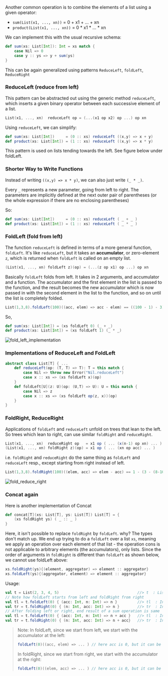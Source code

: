 Another common operation is to combine the elements of a list using a given operator: 
* `sum(List(x1, ..., xn))` = 0 + x1 + ... + xn
* `product(List(x1, ..., xn))` = 0 * x1 * ... * xn

We can implement this with the usual recursive schema:
```scala
def sum(xs: List[Int]): Int = xs match {
	case Nil => 0
	case y :: ys => y + sum(ys)
}
```
This can be again generalized using patterns `ReduceLeft`, `foldLeft`, `ReduceRight`

### ReduceLeft (reduce from left)

This pattern can be abstracted out using the generic method `reduceLeft`, which inserts a given binary operator between each successive element of a list.
```scala
List(x1, ..., xn)  reduceLeft op = (...(x1 op x2) op ...) op xn
```
Using `reduceLeft`, we can simplify:

```scala
def sum(xs: List[Int])     = (0 :: xs) reduceLeft ((x,y) => x + y)
def product(xs: List[Int]) = (1 :: xs) reduceLeft ((x,y) => x * y)
```
This pattern is used on lists tending towards the left. See figure below under foldLeft.
### Shorter Way to Write Functions

Instead of writing `((x,y) => x * y)`, we can also just write `(_ * _)`.

Every `_` represents a new parameter, going from left to right. The parameters are implicitly defined at the next outer pair of parentheses (or the whole expression if there are no enclosing parentheses)

So:
```scala
def sum(xs: List[Int])     = (0 :: xs) reduceLeft ( _ + _ )
def product(xs: List[Int]) = (1 :: xs) reduceLeft ( _ * _ )
```

### FoldLeft (fold from left)

The function `reduceLeft` is defined in terms of a more general function, `foldLeft`. It's like `reduceLeft`, but it takes an **accumulator**, or zero-element `z`, which is returned when `foldLeft` is called on an empty list.

```scala
(List(x1, ..., xn) foldLeft z)(op) = (...(z op x1) op ...) op xn
```

Basically `foldLeft` folds from left. It takes in 2 arguments, and accumulator and a function. The accumulator and the first element in the list is passed to the function, and the result becomes the new accumulator which is now passed in with the second element in the list to the function, and so on until the list is completely folded.
```scala
List(1,3,8).foldLeft(100)((acc, elem) => acc - elem) == ((100 - 1) - 3) - 8 == 88 // folds from left
```

So,
```scala
def	sum(xs: List[Int]) = (xs foldLeft 0) (_ + _)
def product(xs: List[Int]) = (xs foldLeft 1) (_ * _)
```

![fold_left_implementation](https://github.com/rohitvg/scala-principles-1/blob/master/resources/images/fold_left_implementation.png)

### Implementations of ReduceLeft and FoldLeft

```scala
abstract class List[T] { ...
	def reduceLeft(op: (T, T) => T): T = this match {
		case Nil => throw new Error("Nil.reduceLeft")
		case x :: xs => (xs foldLeft x)(op)
	}
	def foldLeft[U](z: U)(op: (U,T) => U): U = this match {
		case Nil => z
		case x :: xs => (xs foldLeft op(z, x))(op)
	}
}
```

### FoldRight, ReduceRight

Applications of `foldLeft` and `reduceLeft` unfold on trees that lean to the left. So trees which lean to right, can use similar `foldRight` and `reduceRight`.

```scala
List(x1, ..., xn)  reduceRight op   = x1 op ( ... (x(n-1) op xn) ... )
(List(x1, ..., xn) foldRight z)(op) = x1 op ( ... (xn op acc) ... )
```

i.e. `foldRight` and `reduceRight` do the same thing as `foldLeft` and `reduceLeft` resp., except starting from right instead of left.

```scala
List(1,3,8).foldRight(100)((elem, acc) => elem - acc) == 1 - (3 - (8-100)) == -94 // folds from right
```

![fold_reduce_right](https://github.com/rohitvg/scala-principles-1/blob/master/resources/images/fold_reduce_right.png)

### Concat again

Here is another implementation of Concat
```scala
def concat[T](xs: List[T], ys: List[T]) List[T] = {
    (xs foldRight ys) ( _ :: _ )
}
```
Here, it isn't possible to replace `foldRight` by `foldLeft`. why? The types don't match up. We end up trying to do a `foldLeft` over a list `xs`, meaning we apply an operation over each element of that list - the operation cons is not applicable to arbitrary elements (the accumulators), only lists. Since the order of arguments in `foldRight` is different than `foldLeft` as shown below, we cannot use foldLeft above:
```scala
xs.foldRight(ys){(element, aggregator) => element :: aggregator}
xs.foldLeft(ys){(aggregator, element) => element :: aggregator}
```

Usage:
```scala
val t = List(2, 3, 4, 5)                                   //> t  : List[Int] = List(2, 3, 4, 5)
// Note how foldLeft starts from left and foldRight from right
val tl = t.foldLeft(0) { (acc: Int, n: Int) => n }         //> tl  : Int = 5
val tr = t.foldRight(0) { (n: Int, acc: Int) => n }        //> tr  : Int = 2
// After folding left or right, end result of a sum operation is same
val tl = t.foldLeft(0) { (acc: Int, n: Int) => n + acc }   //> tl  : Int = 14
val tr = t.foldRight(0) { (n: Int, acc: Int) => n + acc}   //> tr  : Int = 14
```

> Note: In foldLeft, since we start from left, we start with the accumulator at the left:
> ```scala
> foldLeft(0)((acc, elem) => ... ) // here acc is 0, but it can be anything
> ``` 
>
> In foldRight, since we start from right, we start with the accumulator at the right:
> ```scala
> foldLeft(0)((elem, acc) => ... ) // here acc is 0, but it can be anything
> ``` 